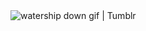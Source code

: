 <img src="https://i.pinimg.com/originals/df/2b/79/df2b7948e9fc0de26eddeeeb50f10cb5.gif" alt="watership down gif | Tumblr"/>
